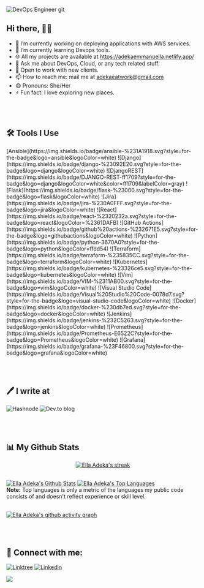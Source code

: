 ![DevOps Engineer git](https://github.com/ella-adeka/ella-adeka/assets/70539937/eff5f1d6-cca1-4539-b883-cb2d2fd0d8f7)


## Hi there, 👋🏾 

- 🔭 I’m currently working on deploying applications with AWS services.
- 🌱 I’m currently learning Devops tools.
- 🌐 All my projects are available at https://adekaemmanuella.netlify.app/
- 💬 Ask me about DevOps, Cloud, or any tech related stuff.
- 🧳 Open to work with new clients.
- 📫 How to reach me: mail me at adekaeatwork@gmail.com
- 😄 Pronouns: She/Her
- ⚡ Fun fact: I love exploring new places.

<br>
<br>

## 🛠 Tools I Use

<p align="left"> 
   [Ansible](https://img.shields.io/badge/ansible-%231A1918.svg?style=for-the-badge&logo=ansible&logoColor=white)
   ![Django](https://img.shields.io/badge/django-%23092E20.svg?style=for-the-badge&logo=django&logoColor=white)
   ![DjangoREST](https://img.shields.io/badge/DJANGO-REST-ff1709?style=for-the-badge&logo=django&logoColor=white&color=ff1709&labelColor=gray)
   ![Flask](https://img.shields.io/badge/flask-%23000.svg?style=for-the-badge&logo=flask&logoColor=white)
   ![Jira](https://img.shields.io/badge/jira-%230A0FFF.svg?style=for-the-badge&logo=jira&logoColor=white)
   ![React](https://img.shields.io/badge/react-%2320232a.svg?style=for-the-badge&logo=react&logoColor=%2361DAFB)
   ![GitHub Actions](https://img.shields.io/badge/github%20actions-%232671E5.svg?style=for-the-badge&logo=githubactions&logoColor=white)
   ![Python](https://img.shields.io/badge/python-3670A0?style=for-the-badge&logo=python&logoColor=ffdd54)
   ![Terraform](https://img.shields.io/badge/terraform-%235835CC.svg?style=for-the-badge&logo=terraform&logoColor=white)
   ![Kubernetes](https://img.shields.io/badge/kubernetes-%23326ce5.svg?style=for-the-badge&logo=kubernetes&logoColor=white)
   ![Vim](https://img.shields.io/badge/VIM-%2311AB00.svg?style=for-the-badge&logo=vim&logoColor=white)
   ![Visual Studio Code](https://img.shields.io/badge/Visual%20Studio%20Code-0078d7.svg?style=for-the-badge&logo=visual-studio-code&logoColor=white)
   ![Docker](https://img.shields.io/badge/docker-%230db7ed.svg?style=for-the-badge&logo=docker&logoColor=white)
   ![Jenkins](https://img.shields.io/badge/jenkins-%232C5263.svg?style=for-the-badge&logo=jenkins&logoColor=white)
   ![Prometheus](https://img.shields.io/badge/Prometheus-E6522C?style=for-the-badge&logo=Prometheus&logoColor=white)
   ![Grafana](https://img.shields.io/badge/grafana-%23F46800.svg?style=for-the-badge&logo=grafana&logoColor=white)

</p>

<br>
<br>

## 🖊 I write at
![Hashnode](https://img.shields.io/badge/Hashnode-2962FF?style=for-the-badge&logo=hashnode&logoColor=white)
![Dev.to blog](https://img.shields.io/badge/dev.to-0A0A0A?style=for-the-badge&logo=dev.to&logoColor=white)

<br>
<br/>

## 📊 My Github Stats

<p align="center">
    <a href="https://github.com/ella-adeka/github-readme-streak-stats">
        <img title="🔥 Get streak stats for your profile at git.io/streak-stats" alt="Ella Adeka's streak" src="https://github-readme-streak-stats.herokuapp.com/?user=ella-adeka&theme=black-ice&hide_border=true&stroke=0000&background=060A0CD0"/>
    </a>
</p>

  <br/>
    <a href="https://github.com/ella-adeka/github-readme-stats"><img alt="Ella Adeka's Github Stats" src="https://github-readme-stats.vercel.app/api?username=ella-adeka&show_icons=true&count_private=true&theme=react&hide_border=true&bg_color=0D1117" /></a>
  <a href="https://github.com/ella-adeka/github-readme-stats"><img alt="Ella Adeka's Top Languages" src="https://github-readme-stats.vercel.app/api/top-langs/?username=ella-adeka&langs_count=8&count_private=true&layout=compact&theme=react&hide_border=true&bg_color=0D1117" /></a>
  <br/>
  <b>Note:</b> Top languages is only a metric of the languages my public code consists of and doesn't reflect experience or skill level.

<br/>
<br/>

[![Ella Adeka's github activity graph](https://github-readme-activity-graph.vercel.app/graph?username=ella-adeka&hide_border=true&theme=high-contrast)](https://github.com/ella-adeka/github-readme-activity-graph)


<br>
</br>

## 💬 Connect with me:
<p align="left">

<a href="https://linktr.ee/adekaeat">![Linktree](https://img.shields.io/badge/linktree-1de9b6?style=for-the-badge&logo=linktree&logoColor=white)</a>
<a href = "https://www.linkedin.com/in/emmanuella-onyowo-adeka-60906b230">![LinkedIn](https://img.shields.io/badge/linkedin-%230077B5.svg?style=for-the-badge&logo=linkedin&logoColor=white)</a>

</p>

![](https://komarev.com/ghpvc/?username=ella-adeka&color=lightgrey)
